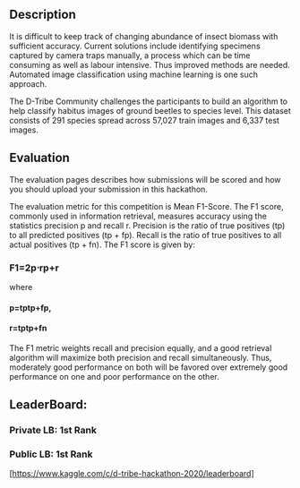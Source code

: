 ## Description 
It is difficult to keep track of changing abundance of insect biomass with sufficient accuracy. Current solutions include identifying specimens captured by camera traps manually, a process which can be time consuming as well as labour intensive. Thus improved methods are needed. Automated image classification using machine learning is one such approach.

The D-Tribe Community challenges the participants to build an algorithm to help classify habitus images of ground beetles to species level. This dataset consists of 291 species spread across 57,027 train images and 6,337 test images.

## Evaluation
The evaluation pages describes how submissions will be scored and how you should upload your submission in this hackathon.

The evaluation metric for this competition is Mean F1-Score. The F1 score, commonly used in information retrieval, measures accuracy using the statistics precision p and recall r. Precision is the ratio of true positives (tp) to all predicted positives (tp + fp). Recall is the ratio of true positives to all actual positives (tp + fn). The F1 score is given by:

### F1=2p⋅rp+r  
where  
#### p=tptp+fp,  
#### r=tptp+fn
The F1 metric weights recall and precision equally, and a good retrieval algorithm will maximize both precision and recall simultaneously. Thus, moderately good performance on both will be favored over extremely good performance on one and poor performance on the other.

## LeaderBoard:
### Private LB: 1st Rank
### Public LB: 1st Rank
[https://www.kaggle.com/c/d-tribe-hackathon-2020/leaderboard]


